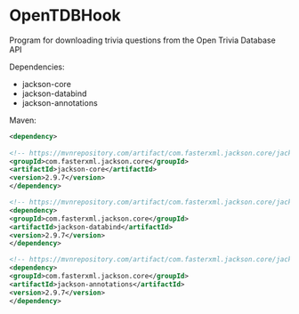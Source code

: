 # OpenTDBHook
Program for downloading trivia questions from the Open Trivia Database API

Dependencies:
- jackson-core
- jackson-databind
- jackson-annotations

Maven:
```xml
<dependency>
  
<!-- https://mvnrepository.com/artifact/com.fasterxml.jackson.core/jackson-core -->
<groupId>com.fasterxml.jackson.core</groupId>
<artifactId>jackson-core</artifactId>
<version>2.9.7</version>
</dependency>

<!-- https://mvnrepository.com/artifact/com.fasterxml.jackson.core/jackson-databind -->
<dependency>
<groupId>com.fasterxml.jackson.core</groupId>
<artifactId>jackson-databind</artifactId>
<version>2.9.7</version>
</dependency>

<!-- https://mvnrepository.com/artifact/com.fasterxml.jackson.core/jackson-annotations -->
<dependency>
<groupId>com.fasterxml.jackson.core</groupId>
<artifactId>jackson-annotations</artifactId>
<version>2.9.7</version>
</dependency>
```
